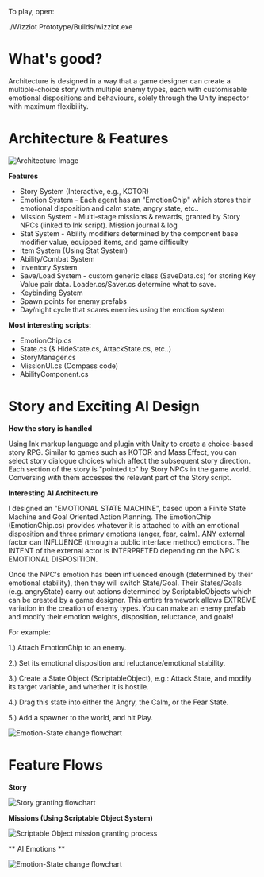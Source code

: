 To play, open:

./Wizziot Prototype/Builds/wizziot.exe

# What's good?

Architecture is designed in a way that a game designer can create a multiple-choice story with multiple enemy types, each with customisable emotional dispositions and behaviours, solely through the Unity inspector with maximum flexibility.

# Architecture & Features

![Architecture Image](https://raw.githubusercontent.com/Benjy96/Wizziot/master/Wiz_Game_Management_UML%20(9)%20(8).png)

**Features**
- Story System (Interactive, e.g., KOTOR)
- Emotion System - Each agent has an "EmotionChip" which stores their emotional disposition and calm state, angry state, etc..
- Mission System - Multi-stage missions & rewards, granted by Story NPCs (linked to Ink script). Mission journal & log
- Stat System - Ability modifiers determined by the component base modifier value, equipped items, and game difficulty
- Item System (Using Stat System)
- Ability/Combat System
- Inventory System
- Save/Load System - custom generic class (SaveData.cs) for storing Key Value pair data. Loader.cs/Saver.cs determine what to save.
- Keybinding System
- Spawn points for enemy prefabs
- Day/night cycle that scares enemies using the emotion system

**Most interesting scripts:**

- EmotionChip.cs
- State.cs (& HideState.cs, AttackState.cs, etc..)
- StoryManager.cs
- MissionUI.cs (Compass code)
- AbilityComponent.cs

# Story and Exciting AI Design
**How the story is handled**

Using Ink markup language and plugin with Unity to create a choice-based story RPG. Similar to games such as KOTOR and Mass Effect, you can select story dialogue choices which affect the subsequent story direction. Each section of the story is "pointed to" by Story NPCs in the game world. Conversing with them accesses the relevant part of the Story script.

**Interesting AI Architecture**

I designed an "EMOTIONAL STATE MACHINE", based upon a Finite State Machine and Goal Oriented Action Planning. The EmotionChip (EmotionChip.cs) provides whatever it is attached to with an emotional disposition and three primary emotions (anger, fear, calm). ANY external factor can INFLUENCE (through a public interface method) emotions. The INTENT of the external actor is INTERPRETED depending on the NPC's EMOTIONAL DISPOSITION. 

Once the NPC's emotion has been influenced enough (determined by their emotional stability), then they will switch State/Goal. Their States/Goals (e.g. angryState) carry out actions determined by ScriptableObjects which can be created by a game designer. This entire framework allows EXTREME variation in the creation of enemy types. You can make an enemy prefab and modify their emotion weights, disposition, reluctance, and goals! 

For example: 

1.) Attach EmotionChip to an enemy. 

2.) Set its emotional disposition and reluctance/emotional stability. 

3.) Create a State Object (ScriptableObject), e.g.: Attack State, and modify its target variable, and whether it is hostile. 

4.) Drag this state into either the Angry, the Calm, or the Fear State. 

5.) Add a spawner to the world, and hit Play.

![Emotion-State change flowchart](https://raw.githubusercontent.com/Benjy96/Wizziot/master/emotion%20state%20process(1).png)

# Feature Flows

**Story**

![Story granting flowchart](https://raw.githubusercontent.com/Benjy96/Wizziot/master/story_flow%20(1).png)

**Missions (Using Scriptable Object System)**

![Scriptable Object mission granting process](https://raw.githubusercontent.com/Benjy96/Wizziot/master/Mission_Creation_Flow_UML.png)

** AI Emotions **

![Emotion-State change flowchart](https://raw.githubusercontent.com/Benjy96/Wizziot/master/emotion%20state%20process(1).png)
